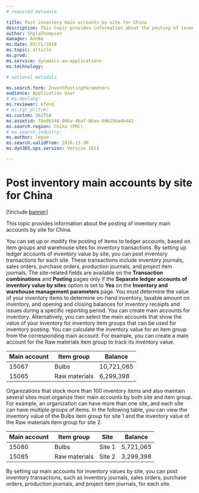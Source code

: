 ```yaml
---
# required metadata

title: Post inventory main accounts by site for China
description: This topic provides information about the posting of inventory main accounts by site for China.
author: ShylaThompson
manager: AnnBe
ms.date: 03/21/2018
ms.topic: article
ms.prod: 
ms.service: dynamics-ax-applications
ms.technology: 

# optional metadata

ms.search.form: InventPostingParameters
audience: Application User
# ms.devlang: 
ms.reviewer: kfend
# ms.tgt_pltfrm: 
ms.custom: 262754
ms.assetid: f8e0b34d-006a-4baf-86ae-60625ba4b442
ms.search.region: China (PRC)
# ms.search.industry: 
ms.author: leguo
ms.search.validFrom: 2016-11-30
ms.dyn365.ops.version: Version 1611

---
```


# Post inventory main accounts by site for China

[!include [banner](../includes/banner.md)]

This topic provides information about the posting of inventory main accounts by site for China.

You can set up or modify the posting of items to ledger accounts, based on item groups and warehouse sites for inventory transactions. By setting up ledger accounts of inventory value by site, you can post inventory transactions for each site. These transactions include inventory journals, sales orders, purchase orders, production journals, and project item journals. The site-related fields are available on the **Transaction combinations** and **Posting** pages only if the **Separate ledger accounts of inventory value by sites** option is set to **Yes** on the **Inventory and warehouse management parameters** page. You must determine the value of your inventory items to determine on-hand inventory, taxable amount on inventory, and opening and closing balances for inventory receipts and issues during a specific reporting period. You can create main accounts for inventory. Alternatively, you can select the main accounts that show the value of your inventory for inventory item groups that can be used for inventory posting. You can calculate the inventory value for an item group from the corresponding main account. For example, you can create a main account for the Raw materials item group to track its inventory value.

| Main account | Item group    | Balance    |
|--------------|---------------|------------|
| 15067        | Bulbs         | 10,721,065 |
| 15065        | Raw materials | 6,299,398  |

Organizations that stock more than 100 inventory items and also maintain several sites must organize their main accounts by both site and item group. For example, an organization can have more than one site, and each site can have multiple groups of items. In the following table, you can view the inventory value of the Bulbs item group for site 1 and the inventory value of the Raw materials item group for site 2.

| Main account | Item group    | Site   | Balance   |
|--------------|---------------|--------|-----------|
| 15080        | Bulbs         | Site 1 | 5,721,065 |
| 15085        | Raw materials | Site 2 | 3,299,398 |

By setting up main accounts for inventory values by site, you can post inventory transactions, such as inventory journals, sales orders, purchase orders, production journals, and project item journals, for each site.
